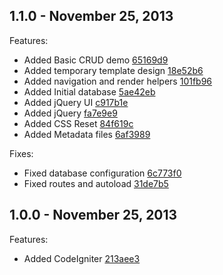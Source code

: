## 1.1.0 - November 25, 2013

Features:

- Added Basic CRUD demo [65169d9](https://bitbucket.org/claw68/template/commits/65169d9f1e071b4704a96a5c4a04473c5e2886d0)
- Added temporary template design [18e52b6](https://bitbucket.org/claw68/template/commits/18e52b6d386cc4936ff5b734db724b0c879a73e1)
- Added navigation and render helpers [101fb96](https://bitbucket.org/claw68/template/commits/101fb9667fe10ae668d4946003fbc666d9dcc32f)
- Added Initial database [5ae42eb](https://bitbucket.org/claw68/template/commits/5ae42eba7292d1f890fc90334b4efd09ba3b17a0)
- Added jQuery UI [c917b1e](https://bitbucket.org/claw68/template/commits/c917b1e2c4eea95cf8973941c516610b9dac94d4)
- Added jQuery [fa7e9e9](https://bitbucket.org/claw68/template/commits/fa7e9e94def128854db1e1b4da1a55851a144a78)
- Added CSS Reset [84f619c](https://bitbucket.org/claw68/template/commits/84f619c07bba4fff97c59706f5ca65c0469ad834)
- Added Metadata files [6af3989](https://bitbucket.org/claw68/template/commits/6af398993472abdd8e7257117ce9221a407362b2)

Fixes:

- Fixed database configuration [6c773f0](https://bitbucket.org/claw68/template/commits/6c773f04ec2e50c03ba5a191aeaae11d2b559e7c)
- Fixed routes and autoload [31de7b5](https://bitbucket.org/claw68/template/commits/31de7b513ba202d1f097a5b81f281599dd26018e)

## 1.0.0 - November 25, 2013

Features:

- Added CodeIgniter [213aee3](https://bitbucket.org/claw68/template/commits/213aee3ab90ec006b84537aa4eec4832a96c78cd)